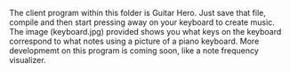 The client program within this folder is Guitar Hero. Just save that file, compile and then
start pressing away on your keyboard to create music. The image (keyboard.jpg) provided
shows you what keys on the keyboard correspond to what notes using a picture of a piano keyboard.
More developmemt on this program is coming soon, like a note frequency visualizer.
